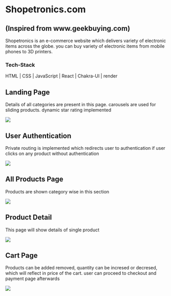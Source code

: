 <h1>Shopetronics.com</h1> <h2>(Inspired from www.geekbuying.com)</h2>
<p>Shopetronics is an e-commerce website which delivers variety of electronic items across the globe. you can buy variety of electronic items from mobile phones to 3D printers.</p>
<h3>Tech-Stack</h3>
<p>HTML | CSS | JavaScript | React | Chakra-UI | render  </p>

<h2>Landing Page</h2>
<p>Details of all categories are present in this page. carousels are used for sliding products. dynamic star rating implemented</p>
<img  src="https://64.media.tumblr.com/d905a292503d8714dc9241690f5c80a0/88dba2f617cd24c1-21/s1280x1920/bb985e76807c9e2d26d09b570cdfaa2a7ec79b2e.pnj"/>
<h2>User Authentication</h2>
<p>Private routing is implemented which redirects user to authentication if user clicks on any product without authentication</p>
<img  src="https://64.media.tumblr.com/bbe9d10c892505f206b2812d775c99ca/b23ca5938f4c3237-26/s1280x1920/ce22664134f74e4bc428294d694d661f20c974cb.pnj"/>
<h2>All Products Page</h2>
<p>Products are shown category wise in this section</p>
<img src="https://64.media.tumblr.com/2a7447faab129698b2e9bcb7c8e47cd4/cde383faf795e352-46/s1280x1920/98ca1eb5a79b6cc0f6922c507ecb7cdc6fb54344.pnj" />
<h2>Product Detail</h2>
<p>This page will show details of single product</p>
<img src="https://64.media.tumblr.com/e680dcdc7fd96585d2a89198640ae1e6/3c8014c9b43b45d3-3a/s1280x1920/90b874359d4ce5954e80e882831b3eac0b641026.pnj" />
<h2>Cart Page</h2>
<p>Products can be added removed, quantity can be incresed or decresed, which will reflect in price of the cart. user can proceed to checkout and payment page afterwards</p>
<img src="https://64.media.tumblr.com/7648cb2ec5533ab03f0b5225e7f30161/fe0260438ad814c3-7f/s1280x1920/b99cc95d0956ea9192687b76773d83ee6fd58aea.pnj"/>

